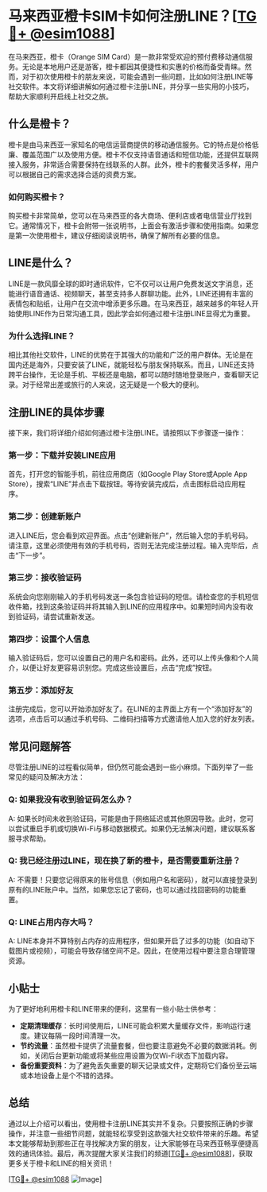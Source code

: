 # 马来西亚橙卡SIM卡如何注册LINE？[[TG💪+ @esim1088](https://t.me/s/esim1088)]

在马来西亚，橙卡（Orange SIM Card）是一款非常受欢迎的预付费移动通信服务。无论是本地用户还是游客，橙卡都因其便捷性和实惠的价格而备受青睐。然而，对于初次使用橙卡的朋友来说，可能会遇到一些问题，比如如何注册LINE等社交软件。本文将详细讲解如何通过橙卡注册LINE，并分享一些实用的小技巧，帮助大家顺利开启线上社交之旅。

## 什么是橙卡？

橙卡是由马来西亚一家知名的电信运营商提供的移动通信服务。它的特点是价格低廉、覆盖范围广以及使用方便。橙卡不仅支持语音通话和短信功能，还提供互联网接入服务，非常适合需要保持在线联系的人群。此外，橙卡的套餐灵活多样，用户可以根据自己的需求选择合适的资费方案。

### 如何购买橙卡？

购买橙卡非常简单，您可以在马来西亚的各大商场、便利店或者电信营业厅找到它。通常情况下，橙卡会附带一张说明书，上面会有激活步骤和使用指南。如果您是第一次使用橙卡，建议仔细阅读说明书，确保了解所有必要的信息。

## LINE是什么？

LINE是一款风靡全球的即时通讯软件，它不仅可以让用户免费发送文字消息，还能进行语音通话、视频聊天，甚至支持多人群聊功能。此外，LINE还拥有丰富的表情包和贴纸，让用户在交流中增添更多乐趣。在马来西亚，越来越多的年轻人开始使用LINE作为日常沟通工具，因此学会如何通过橙卡注册LINE显得尤为重要。

### 为什么选择LINE？

相比其他社交软件，LINE的优势在于其强大的功能和广泛的用户群体。无论是在国内还是海外，只要安装了LINE，就能轻松与朋友保持联系。而且，LINE还支持跨平台操作，无论是手机、平板还是电脑，都可以随时随地登录账户，查看聊天记录。对于经常出差或旅行的人来说，这无疑是一个极大的便利。

## 注册LINE的具体步骤

接下来，我们将详细介绍如何通过橙卡注册LINE。请按照以下步骤逐一操作：

### 第一步：下载并安装LINE应用

首先，打开您的智能手机，前往应用商店（如Google Play Store或Apple App Store），搜索“LINE”并点击下载按钮。等待安装完成后，点击图标启动应用程序。

### 第二步：创建新账户

进入LINE后，您会看到欢迎界面。点击“创建新账户”，然后输入您的手机号码。请注意，这里必须使用有效的手机号码，否则无法完成注册过程。输入完毕后，点击“下一步”。

### 第三步：接收验证码

系统会向您刚刚输入的手机号码发送一条包含验证码的短信。请检查您的手机短信收件箱，找到这条验证码并将其输入到LINE的应用程序中。如果短时间内没有收到验证码，请尝试重新发送。

### 第四步：设置个人信息

输入验证码后，您可以设置自己的用户名和密码。此外，还可以上传头像和个人简介，以便让好友更容易识别您。完成这些设置后，点击“完成”按钮。

### 第五步：添加好友

注册完成后，您可以开始添加好友了。在LINE的主界面上方有一个“添加好友”的选项，点击后可以通过手机号码、二维码扫描等方式邀请他人加入您的好友列表。

## 常见问题解答

尽管注册LINE的过程看似简单，但仍然可能会遇到一些小麻烦。下面列举了一些常见的疑问及解决方法：

### Q: 如果我没有收到验证码怎么办？

A: 如果长时间未收到验证码，可能是由于网络延迟或其他原因导致。此时，您可以尝试重启手机或切换Wi-Fi与移动数据模式。如果仍无法解决问题，建议联系客服寻求帮助。

### Q: 我已经注册过LINE，现在换了新的橙卡，是否需要重新注册？

A: 不需要！只要您记得原来的账号信息（例如用户名和密码），就可以直接登录到原有的LINE账户中。当然，如果您忘记了密码，也可以通过找回密码的功能重置。

### Q: LINE占用内存大吗？

A: LINE本身并不算特别占内存的应用程序，但如果开启了过多的功能（如自动下载图片或视频），可能会导致存储空间不足。因此，在使用过程中要注意合理管理资源。

## 小贴士

为了更好地利用橙卡和LINE带来的便利，这里有一些小贴士供参考：

- **定期清理缓存**：长时间使用后，LINE可能会积累大量缓存文件，影响运行速度。建议每隔一段时间清理一次。
- **节约流量**：虽然橙卡提供了流量套餐，但也要注意避免不必要的数据消耗。例如，关闭后台更新功能或将某些应用设置为仅Wi-Fi状态下加载内容。
- **备份重要资料**：为了避免丢失重要的聊天记录或文件，定期将它们备份至云端或本地设备上是个不错的选择。

## 总结

通过以上介绍可以看出，使用橙卡注册LINE其实并不复杂。只要按照正确的步骤操作，并注意一些细节问题，就能轻松享受到这款强大社交软件带来的乐趣。希望本文能够帮助到那些正在寻找解决方案的朋友，让大家能够在马来西亚畅享便捷高效的通讯体验。最后，再次提醒大家关注我们的频道[[TG💪+ @esim1088](https://t.me/s/esim1088)]，获取更多关于橙卡和LINE的相关资讯！

[[TG💪+ @esim1088](https://t.me/s/esim1088) ![Image](https://i.postimg.cc/4NQfJmqS/Snipaste-2025-05-13-00-14-12.png)]